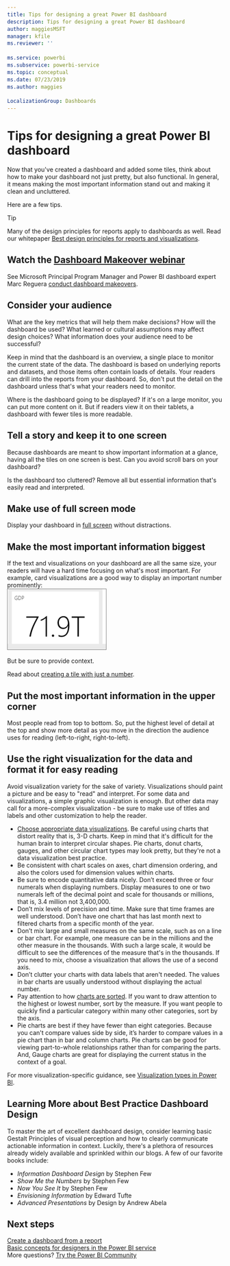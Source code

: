 ```yaml
---
title: Tips for designing a great Power BI dashboard
description: Tips for designing a great Power BI dashboard
author: maggiesMSFT
manager: kfile
ms.reviewer: ''

ms.service: powerbi
ms.subservice: powerbi-service
ms.topic: conceptual
ms.date: 07/23/2019
ms.author: maggies

LocalizationGroup: Dashboards
---
```

# Tips for designing a great Power BI dashboard
Now that you've created a dashboard and added some tiles, think about how to make your dashboard not just pretty, but also functional. In general, it means making the most important information stand out and making it clean and uncluttered.

Here are a few tips.

> [!TIP]
> Many of the design principles for reports apply to dashboards as well. Read our whitepaper [Best design principles for reports and visualizations](visuals/power-bi-visualization-best-practices.md).
>
>

## Watch the [Dashboard Makeover webinar](https://info.microsoft.com/CO-PowerBI-WBNR-FY16-05May-12-Dashboard-Makeover-Registration.html)
See Microsoft Principal Program Manager and Power BI dashboard expert Marc Reguera [conduct dashboard makeovers](https://info.microsoft.com/CO-PowerBI-WBNR-FY16-05May-12-Dashboard-Makeover-Registration.html).

## Consider your audience
What are the key metrics that will help them make decisions? How will the dashboard be used? What learned or cultural assumptions may affect design choices? What information does your audience need to be successful?

Keep in mind that the dashboard is an overview, a single place to monitor the current state of the data. The dashboard is based on underlying reports and datasets, and those items often contain loads of details. Your readers can drill into the reports from your dashboard. So, don't put the detail on the dashboard unless that's what your readers need to monitor.

Where is the dashboard going to be displayed? If it's on a large monitor, you can put more content on it. But if readers view it on their tablets, a dashboard with fewer tiles is more readable.

## Tell a story and keep it to one screen
Because dashboards are meant to show important information at a glance, having all the tiles on one screen is best. Can you avoid scroll bars on your dashboard?

Is the dashboard too cluttered?  Remove all but essential information that's easily read and interpreted.

## Make use of full screen mode
Display your dashboard in [full screen](consumer/end-user-focus.md) without distractions.

## Make the most important information biggest
If the text and visualizations on your dashboard are all the same size, your readers will have a hard time focusing on what's most important. For example, card visualizations are a good way to display an important number prominently:  
![Card visualization](media/service-dashboards-design-tips/pbi_card.png)

But be sure to provide context.  

Read about [creating a tile with just a number](visuals/power-bi-visualization-card.md).

## Put the most important information in the upper corner
Most people read from top to bottom. So, put the highest level of detail at the top and show more detail as you move in the direction the audience uses for reading (left-to-right, right-to-left).

## Use the right visualization for the data and format it for easy reading
Avoid visualization variety for the sake of variety.  Visualizations should paint a picture and be easy to "read" and interpret.  For some data and visualizations, a simple graphic visualization is enough. But other data may call for a more-complex visualization - be sure to make use of titles and labels and other customization to help the reader.  

* [Choose appropriate data visualizations](https://www.youtube.com/watch?v=-tdkUYrzrio). Be careful using charts that distort reality that is, 3-D charts. Keep in mind that it's difficult for the human brain to interpret circular shapes. Pie charts, donut charts, gauges, and other circular chart types may look pretty, but they're not a data visualization best practice.
* Be consistent with chart scales on axes, chart dimension ordering, and also the colors used for dimension values within charts.
* Be sure to encode quantitative data nicely. Don’t exceed three or four numerals when displaying numbers. Display measures to one or two numerals left of the decimal point and scale for thousands or millions, that is, 3.4 million not 3,400,000.
* Don’t mix levels of precision and time. Make sure that time frames are well understood. Don’t have one chart that has last month next to filtered charts from a specific month of the year.
* Don’t mix large and small measures on the same scale, such as on a line or bar chart. For example, one measure can be in the millions and the other measure in the thousands. With such a large scale, it would be difficult to see the differences of the measure that's in the thousands. If you need to mix, choose a visualization that allows the use of a second axis.
* Don’t clutter your charts with data labels that aren't needed. The values in bar charts are usually understood without displaying the actual number.
* Pay attention to how [charts are sorted](consumer/end-user-change-sort.md). If you want to draw attention to the highest or lowest number, sort by the measure. If you want people to quickly find a particular category within many other categories, sort by the axis.  
* Pie charts are best if they have fewer than eight categories. Because you can't compare values side by side, it’s harder to compare values in a pie chart than in bar and column charts. Pie charts can be good for viewing part-to-whole relationships rather than for comparing the parts. And, Gauge charts are great for displaying the current status in the context of a goal.

For more visualization-specific guidance, see [Visualization types in Power BI](visuals/power-bi-visualization-types-for-reports-and-q-and-a.md).  

## Learning More about Best Practice Dashboard Design
To master the art of excellent dashboard design, consider learning basic Gestalt Principles of visual perception and how to clearly communicate actionable information in context. Luckily, there's a plethora of resources already widely available and sprinkled within our blogs. A few of our favorite books include:

* *Information Dashboard Design* by Stephen Few  
* *Show Me the Numbers* by Stephen Few  
* *Now You See It* by Stephen Few  
* *Envisioning Information* by Edward Tufte  
* *Advanced Presentations* by Design by Andrew Abela   

## Next steps
[Create a dashboard from a report](service-dashboard-create.md)  
[Basic concepts for designers in the Power BI service](service-basic-concepts.md)  
More questions? [Try the Power BI Community](http://community.powerbi.com/)
